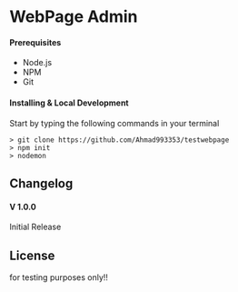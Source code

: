 # WebPage Admin

#### Prerequisites
  - Node.js
  - NPM
  - Git

#### Installing & Local Development
Start by typing the following commands in your terminal

```
> git clone https://github.com/Ahmad993353/testwebpage
> npm init
> nodemon

```
## Changelog
#### V 1.0.0
Initial Release

## License
for testing purposes only!!
